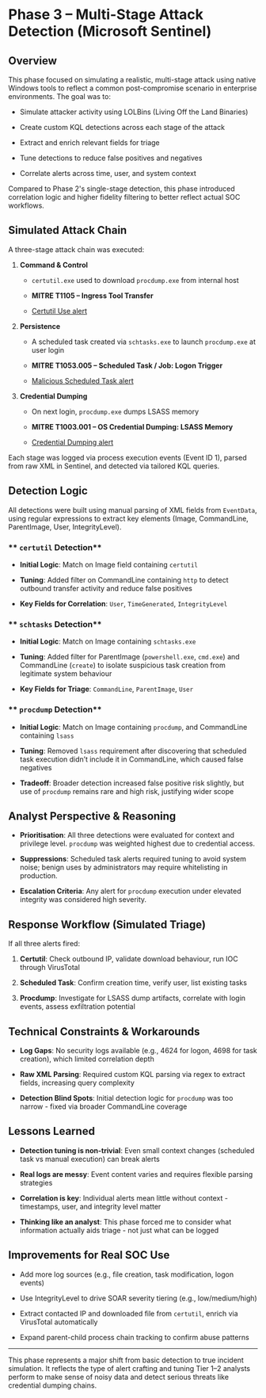 # **Phase 3 – Multi-Stage Attack Detection (Microsoft Sentinel)**

## **Overview**

This phase focused on simulating a realistic, multi-stage attack using native Windows tools to reflect a common post-compromise scenario in enterprise environments. The goal was to:

* Simulate attacker activity using LOLBins (Living Off the Land Binaries)

* Create custom KQL detections across each stage of the attack

* Extract and enrich relevant fields for triage

* Tune detections to reduce false positives and negatives

* Correlate alerts across time, user, and system context

Compared to Phase 2's single-stage detection, this phase introduced correlation logic and higher fidelity filtering to better reflect actual SOC workflows.

## **Simulated Attack Chain**

A three-stage attack chain was executed:

1. **Command & Control**

   * `certutil.exe` used to download `procdump.exe` from internal host

   * **MITRE T1105 – Ingress Tool Transfer**
  
   * [Certutil Use alert](/sentinel__detection_projects/phase3_attack_chain/screenshots/certutil_alert.PNG)

2. **Persistence**

   * A scheduled task created via `schtasks.exe` to launch `procdump.exe` at user login

   * **MITRE T1053.005 – Scheduled Task / Job: Logon Trigger**

    * [Malicious Scheduled Task alert](/sentinel__detection_projects/phase3_attack_chain/screenshots/malicious_scheduled_task.PNG)

3. **Credential Dumping**

   * On next login, `procdump.exe` dumps LSASS memory

   * **MITRE T1003.001 – OS Credential Dumping: LSASS Memory**

    * [Credential Dumping alert](/sentinel__detection_projects/phase3_attack_chain/screenshots/credential_dumping_alert.PNG)

Each stage was logged via process execution events (Event ID 1), parsed from raw XML in Sentinel, and detected via tailored KQL queries.

## **Detection Logic**

All detections were built using manual parsing of XML fields from `EventData`, using regular expressions to extract key elements (Image, CommandLine, ParentImage, User, IntegrityLevel).

### ** `certutil` Detection**

* **Initial Logic**: Match on Image field containing `certutil`

* **Tuning**: Added filter on CommandLine containing `http` to detect outbound transfer activity and reduce false positives

* **Key Fields for Correlation**: `User`, `TimeGenerated`, `IntegrityLevel`

### ** `schtasks` Detection**

* **Initial Logic**: Match on Image containing `schtasks.exe`

* **Tuning**: Added filter for ParentImage (`powershell.exe`, `cmd.exe`) and CommandLine (`create`) to isolate suspicious task creation from legitimate system behaviour

* **Key Fields for Triage**: `CommandLine`, `ParentImage`, `User`

### ** `procdump` Detection**

* **Initial Logic**: Match on Image containing `procdump`, and CommandLine containing `lsass`

* **Tuning**: Removed `lsass` requirement after discovering that scheduled task execution didn’t include it in CommandLine, which caused false negatives

* **Tradeoff**: Broader detection increased false positive risk slightly, but use of `procdump` remains rare and high risk, justifying wider scope

## **Analyst Perspective & Reasoning**

* **Prioritisation**: All three detections were evaluated for context and privilege level. `procdump` was weighted highest due to credential access.

* **Suppressions**: Scheduled task alerts required tuning to avoid system noise; benign uses by administrators may require whitelisting in production.

* **Escalation Criteria**: Any alert for `procdump` execution under elevated integrity was considered high severity.

## **Response Workflow (Simulated Triage)**

If all three alerts fired:

1. **Certutil**: Check outbound IP, validate download behaviour, run IOC through VirusTotal

2. **Scheduled Task**: Confirm creation time, verify user, list existing tasks

3. **Procdump**: Investigate for LSASS dump artifacts, correlate with login events, assess exfiltration potential

## **Technical Constraints & Workarounds**

* **Log Gaps**: No security logs available (e.g., 4624 for logon, 4698 for task creation), which limited correlation depth

* **Raw XML Parsing**: Required custom KQL parsing via regex to extract fields, increasing query complexity

* **Detection Blind Spots**: Initial detection logic for `procdump` was too narrow - fixed via broader CommandLine coverage

## **Lessons Learned**

* **Detection tuning is non-trivial**: Even small context changes (scheduled task vs manual execution) can break alerts

* **Real logs are messy**: Event content varies and requires flexible parsing strategies

* **Correlation is key**: Individual alerts mean little without context - timestamps, user, and integrity level matter

* **Thinking like an analyst**: This phase forced me to consider what information actually aids triage - not just what can be logged

## **Improvements for Real SOC Use**

* Add more log sources (e.g., file creation, task modification, logon events)

* Use IntegrityLevel to drive SOAR severity tiering (e.g., low/medium/high)

* Extract contacted IP and downloaded file from `certutil`, enrich via VirusTotal automatically

* Expand parent-child process chain tracking to confirm abuse patterns

---

This phase represents a major shift from basic detection to true incident simulation. It reflects the type of alert crafting and tuning Tier 1–2 analysts perform to make sense of noisy data and detect serious threats like credential dumping chains.
